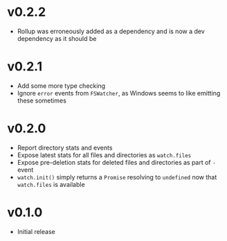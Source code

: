 # v0.2.2

- Rollup was erroneously added as a dependency and is now a dev dependency as it should be

# v0.2.1

- Add some more type checking
- Ignore `error` events from `FSWatcher`, as Windows seems to like emitting these sometimes

# v0.2.0

- Report directory stats and events
- Expose latest stats for all files and directories as `watch.files`
- Expose pre-deletion stats for deleted files and directories as part of `-` event
- `watch.init()` simply returns a `Promise` resolving to `undefined` now that `watch.files` is available

# v0.1.0

- Initial release
